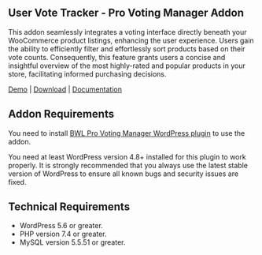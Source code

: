 ## User Vote Tracker - Pro Voting Manager Addon

This addon seamlessly integrates a voting interface directly beneath your WooCommerce product listings, enhancing the user experience. Users gain the ability to efficiently filter and effortlessly sort products based on their vote counts. Consequently, this feature grants users a concise and insightful overview of the most highly-rated and popular products in your store, facilitating informed purchasing decisions.

[Demo](https://projects.bluewindlab.net/wpplugin/bpvm/) | [Download](https://bluewindlab.net/product/woocommerce-product-voting-addon/) | [Documentation](https://xenioushk.github.io/docs-plugins-addon/bpvm-addon/wpva/index.html)

## Addon Requirements

You need to install [BWL Pro Voting Manager WordPress plugin](https://1.envato.market/bpvm-wp) to use the addon.

You need at least WordPress version 4.8+ installed for this plugin to work properly. It is strongly recommended that you always use the latest stable version of WordPress to ensure all known bugs and security issues are fixed.

## Technical Requirements

- WordPress 5.6 or greater.
- PHP version 7.4 or greater.
- MySQL version 5.5.51 or greater.
